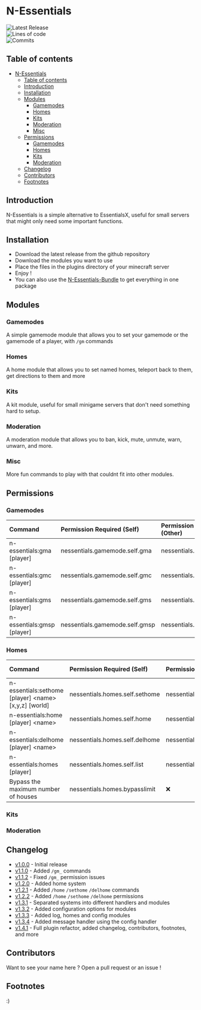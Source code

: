 # N-Essentials

![Latest Release](https://img.shields.io/github/v/release/thenoadev/n-essentials) \
![Lines of code](https://img.shields.io/tokei/lines/github/thenoadev/n-essentials) \
![Commits](https://img.shields.io/github/commit-activity/m/thenoadev/n-essentials)

## Table of contents

- [N-Essentials](#n-essentials)
  - [Table of contents](#table-of-contents)
  - [Introduction](#introduction)
  - [Installation](#installation)
  - [Modules](#modules)
    - [Gamemodes](#gamemodes)
    - [Homes](#homes)
    - [Kits](#kits)
    - [Moderation](#moderation)
    - [Misc](#misc)
  - [Permissions](#permissions)
    - [Gamemodes](#gamemodes-1)
    - [Homes](#homes-1)
    - [Kits](#kits-1)
    - [Moderation](#moderation-1)
  - [Changelog](#changelog)
  - [Contributors](#contributors)
  - [Footnotes](#footnotes)

## Introduction

N-Essentials is a simple alternative to EssentialsX, useful for small servers that might only need some important functions.

## Installation

- Download the latest release from the github repository
- Download the modules you want to use
- Place the files in the plugins directory of your minecraft server
- Enjoy !
- You can also use the [N-Essentials-Bundle]() to get everything in one package

## Modules

### Gamemodes

A simple gamemode module that allows you to set your gamemode or the gamemode of a player, with `/gm` commands

### Homes

A home module that allows you to set named homes, teleport back to them, get directions to them and more

### Kits

A kit module, useful for small minigame servers that don't need something hard to setup.

### Moderation

A moderation module that allows you to ban, kick, mute, unmute, warn, unwarn, and more.

### Misc

More fun commands to play with that couldnt fit into other modules.

## Permissions

### Gamemodes

| Command                    | Permission Required (Self)     | Permission Required (Other) | Self is default? |
|:---------------------------|:-------------------------------|:----------------------------|:----------------:|
| n-essentials:gma [player]  | nessentials.gamemode.self.gma  | nessentials.gamemode.other  |        ✅         |
| n-essentials:gmc [player]  | nessentials.gamemode.self.gmc  | nessentials.gamemode.other  |        ✅         |
| n-essentials:gms [player]  | nessentials.gamemode.self.gms  | nessentials.gamemode.other  |        ✅         |
| n-essentials:gmsp [player] | nessentials.gamemode.self.gmsp | nessentials.gamemode.other  |        ✅         |

### Homes

| Command                                              | Permission Required (Self)     | Permission Required (Other)    | Self is default? |
|:-----------------------------------------------------|:-------------------------------|:-------------------------------|:----------------:|
| n-essentials:sethome [player] \<name> [x,y,z] [world] | nessentials.homes.self.sethome | nessentials.gamemode.setother  |        ✅         |
| n-essentials:home [player] \<name>                    | nessentials.homes.self.home    | nessentials.gamemode.homeother |        ✅         |
| n-essentials:delhome [player] \<name>                 | nessentials.homes.self.delhome | nessentials.gamemode.delother  |        ✅         |
| n-essentials:homes [player]                          | nessentials.homes.self.list    | nessentials.gamemode.listother |        ✅         |
| Bypass the maximum number of houses                  | nessentials.homes.bypasslimit  | ❌                              |        ❌         |

### Kits

### Moderation

## Changelog

- [v1.0.0]() - Initial release
- [v1.1.0]() - Added `/gm_` commands
- [v1.1.2]() - Fixed `/gm_` permission issues
- [v1.2.0]() - Added home system
- [v1.2.1]() - Added `/home` `/sethome` `/delhome` commands
- [v1.2.2]() - Added `/home` `/sethome` `/delhome` permissions
- [v1.3.1]() - Separated systems into different handlers and modules
- [v1.3.2]() - Added configuration options for modules
- [v1.3.3]() - Added log, homes and config modules
- [v1.3.4]() - Added message handler using the config handler
- [v1.4.1]() - Full plugin refactor, added changelog, contributors, footnotes, and more

## Contributors

Want to see your name here ? Open a pull request or an issue !

## Footnotes

:)
